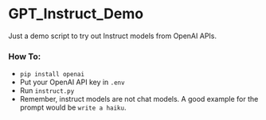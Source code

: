 # GPT_Instruct_Demo
Just a demo script to try out Instruct models from OpenAI APIs.

### How To:
- `pip install openai`
- Put your OpenAI API key in `.env`
- Run `instruct.py`
- Remember, instruct models are not chat models. A good example for the prompt would be `write a haiku`.